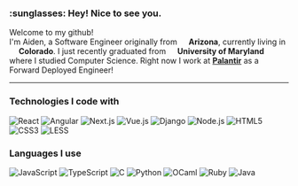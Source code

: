 <!--
**aidenstern/aidenstern** is a ✨ _special_ ✨ repository because its `README.md` (this file) appears on your GitHub profile.

Here are some ideas to get you started:

- 🔭 I’m currently working on ...
- 🌱 I’m currently learning ...
- 👯 I’m looking to collaborate on ...
- 🤔 I’m looking for help with ...
- 💬 Ask me about ...
- 📫 How to reach me: ...
- 😄 Pronouns: ...
- ⚡ Fun fact: ...
-->

<h3> :sunglasses: Hey! Nice to see you. </h3>


<p>Welcome to my github! </br> I'm Aiden, a Software Engineer originally from <img src="https://upload.wikimedia.org/wikipedia/commons/9/9d/Flag_of_Arizona.svg" width="13"/> <b>Arizona</b>, currently living in <img src="https://upload.wikimedia.org/wikipedia/commons/4/46/Flag_of_Colorado.svg" width="13"/> <b>Colorado</b>. I just recently graduated from <img src="https://upload.wikimedia.org/wikipedia/commons/a/a6/Maryland_Terrapins_logo.svg" width="13"/> <b>University of Maryland</b> where I studied Computer Science. Right now I work at <b><a href="https://www.palantir.com">Palantir</a></b> as a Forward Deployed Engineer!

<hr/>

<h3>Technologies I code with</h3>
<p>
  <img alt="React" src="https://img.shields.io/badge/-React-45b8d8?style=flat-square&logo=react&logoColor=white" />
  <img alt="Angular" src="https://img.shields.io/badge/-Angular-DD0031?style=flat-square&logo=angular&logoColor=white" />
  <img alt="Next.js" src="https://img.shields.io/badge/-Next.js-black?style=flat-square&logo=Next.js&logoColor=white" />
  <img alt="Vue.js" src="https://img.shields.io/badge/-Vue.js-darkgreen?style=flat-square&logo=Vue.js&logoColor=white" />
  <img alt="Django" src="https://img.shields.io/badge/-Django-0C4B33?style=flat-square&logo=Django&logoColor=white" />
  <img alt="Node.js" src="https://img.shields.io/badge/-Node.js-43853d?style=flat-square&logo=Node.js&logoColor=white" />
  <img alt="HTML5" src="https://img.shields.io/badge/-HTML5-brown?style=flat-square&logo=HTML5&logoColor=white" />
  <img alt="CSS3" src="https://img.shields.io/badge/-CSS3-blue?style=flat-square&logo=CSS3&logoColor=white" />
  <img alt="LESS" src="https://img.shields.io/badge/-LESS-darkblue?style=flat-square&logo=LESS&logoColor=white" />
</p>

<h3> Languages I use </h3>
<p>
  <img alt="JavaScript" src="https://img.shields.io/badge/-JavaScript-purple?style=flat-square&logo=JavaScript&logoColor=white" />
  <img alt="TypeScript" src="https://img.shields.io/badge/-TypeScript-blue?style=flat-square&logo=TypeScript&logoColor=white" />
  <img alt="C" src="https://img.shields.io/badge/-C-blue?style=flat-square&logo=C&logoColor=white" />
  <img alt="Python" src="https://img.shields.io/badge/-Python-yellow?style=flat-square&logo=python&logoColor=white" />
  <img alt="OCaml" src="https://img.shields.io/badge/-OCaml-orange?style=flat-square&logo=OCaml&logoColor=white" />
  <img alt="Ruby" src="https://img.shields.io/badge/-Ruby-red?style=flat-square&logo=Ruby&logoColor=white" />
  <img alt="Java" src="https://img.shields.io/badge/-Java-purple?style=flat-square&logo=Java&logoColor=white" />
</p>






